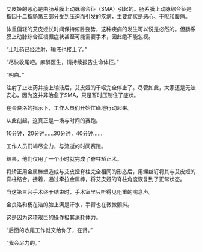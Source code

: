 艾皮娅的恶心是由肠系膜上动脉综合征（SMA）引起的。肠系膜上动脉综合征是指因十二指肠第三部分受到压迫而引发的疾病，主要症状是恶心、干呕和腹痛。

体重偏轻的艾皮娅长时间保持俯卧姿势，这种疾病的发生可以说是必然的。但肠系膜上动脉综合征根据症状甚至可能需要手术，因此绝不能忽视。

“止吐药已经注射，输液也接上了。”

“尽快收尾吧。麻醉医生，请持续报告生命体征。”

“明白。”

注射了止吐药并接上输液后，艾皮娅的干呕完全停止了。尽管如此，大家还是无法安心，因为这并非治愈了SMA，只是暂时压制住了症状。

在金良洛的指示下，工作人员们开始忙碌地行动起来。

从此刻起，这真正是一场与时间的赛跑。

10分钟，20分钟……30分钟，40分钟……

工作人员们竭尽全力，与流逝的时间赛跑。

结果，他们仅用了一个小时就完成了脊柱矫正术。

将矫正用金属棒塑造成与艾皮娅脊柱完全相同的形态后，用螺丝钉将其与艾皮娅的脊柱结合。接着，通过牵拉金属棒，将艾皮娅的脊柱角度恢复到了正常状态。

当这第三台手术终于结束时，手术室里只听得见粗重的喘息声。

金良洛和杨在浩的脸上满是汗水，手臂也在微微颤抖。

这是因为这项艰巨的操作极其消耗体力。

“后面的收尾工作就交给你了，在贤。”

“我会尽力的。”
